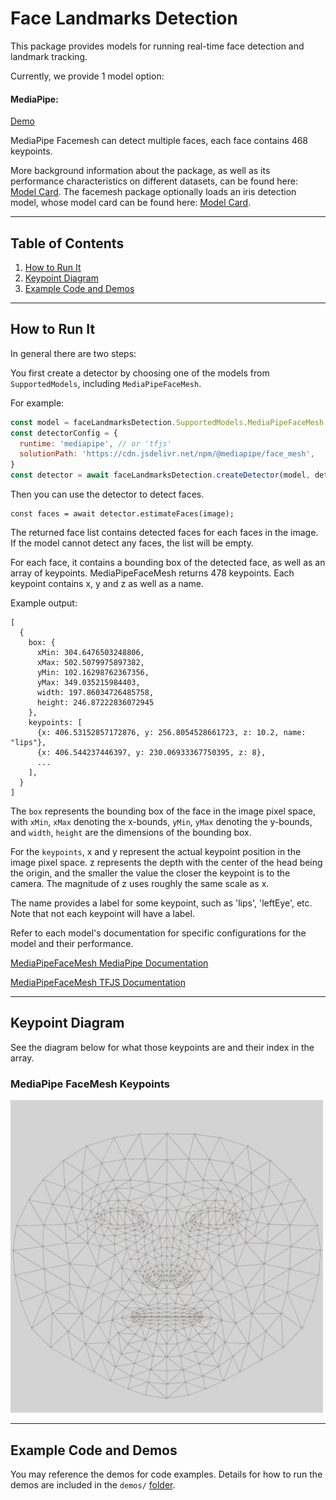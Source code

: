 # Face Landmarks Detection

This package provides models for running real-time face detection and landmark tracking.

Currently, we provide 1 model option:

#### MediaPipe:
[Demo](https://storage.googleapis.com/tfjs-models/demos/face-landmarks-detection/index.html?model=mediapipe_face_mesh)

MediaPipe Facemesh can detect multiple faces, each face contains 468 keypoints.

More background information about the package, as well as its performance characteristics on different datasets, can be found here: [Model Card](https://drive.google.com/file/d/1QvwWNfFoweGVjsXF3DXzcrCnz-mx-Lha/preview). The facemesh package optionally loads an iris detection model, whose model card can be found here: [Model Card](https://drive.google.com/file/d/1tV7EJb3XgMS7FwOErTgLU1ZocYyNmwlf/preview).

-------------------------------------------------------------------------------
## Table of Contents
1. [How to Run It](#how-to-run-it)
2. [Keypoint Diagram](#keypoint-diagram)
3. [Example Code and Demos](#example-code-and-demos)

-------------------------------------------------------------------------------
## How to Run It
In general there are two steps:

You first create a detector by choosing one of the models from `SupportedModels`, including `MediaPipeFaceMesh`.

For example:

```javascript
const model = faceLandmarksDetection.SupportedModels.MediaPipeFaceMesh;
const detectorConfig = {
  runtime: 'mediapipe', // or 'tfjs'
  solutionPath: 'https://cdn.jsdelivr.net/npm/@mediapipe/face_mesh',
}
const detector = await faceLandmarksDetection.createDetector(model, detectorConfig);
```

Then you can use the detector to detect faces.

```
const faces = await detector.estimateFaces(image);
```

The returned face list contains detected faces for each faces in the image.
If the model cannot detect any faces, the list will be empty.

For each face, it contains a bounding box of the detected face, as well as an array of keypoints.
MediaPipeFaceMesh returns 478 keypoints.
Each keypoint contains x, y and z as well as a name.

Example output:
```
[
  {
    box: {
      xMin: 304.6476503248806,
      xMax: 502.5079975897382,
      yMin: 102.16298762367356,
      yMax: 349.035215984403,
      width: 197.86034726485758,
      height: 246.87222836072945
    },
    keypoints: [
      {x: 406.53152857172876, y: 256.8054528661723, z: 10.2, name: "lips"},
      {x: 406.544237446397, y: 230.06933367750395, z: 8},
      ...
    ],
  }
]
```

The `box` represents the bounding box of the face in the image pixel space, with `xMin`, `xMax` denoting the x-bounds, `yMin`, `yMax` denoting the y-bounds, and `width`, `height` are the dimensions of the bounding box.

For the `keypoints`, x and y represent the actual keypoint position in the image pixel space. z represents the depth with the center of the head being the origin, and the smaller the value the closer the keypoint is to the camera. The magnitude of z uses roughly the same scale as x.

The name provides a label for some keypoint, such as 'lips', 'leftEye', etc. Note that not each keypoint will have a label.

Refer to each model's documentation for specific configurations for the model
and their performance.

[MediaPipeFaceMesh MediaPipe Documentation](https://github.com/tensorflow/tfjs-models/tree/master/face-landmarks-detection/src/mediapipe)

[MediaPipeFaceMesh TFJS Documentation](https://github.com/tensorflow/tfjs-models/tree/master/face-landmarks-detection/src/tfjs)

-------------------------------------------------------------------------------

## Keypoint Diagram
See the diagram below for what those keypoints are and their index in the array.

### MediaPipe FaceMesh Keypoints

<img src="mesh_map.jpg" alt="keypoints_map" style="width: 500px; height: 500px">

-------------------------------------------------------------------------------

## Example Code and Demos
You may reference the demos for code examples. Details for how to run the demos
are included in the `demos/`
[folder](https://github.com/tensorflow/tfjs-models/tree/master/face-landmarks-detection/demos).
